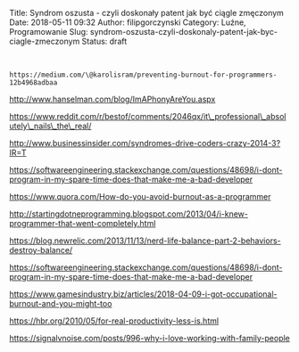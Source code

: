 Title: Syndrom oszusta - czyli doskonały patent jak być ciągle zmęczonym
Date: 2018-05-11 09:32
Author: filipgorczynski
Category: Luźne, Programowanie
Slug: syndrom-oszusta-czyli-doskonaly-patent-jak-byc-ciagle-zmeczonym
Status: draft

 

`https://medium.com/\@karolisram/preventing-burnout-for-programmers-12b4968adbaa`

http://www.hanselman.com/blog/ImAPhonyAreYou.aspx

https://www.reddit.com/r/bestof/comments/2046qx/it\_professional\_absolutely\_nails\_the\_real/

http://www.businessinsider.com/syndromes-drive-coders-crazy-2014-3?IR=T

https://softwareengineering.stackexchange.com/questions/48698/i-dont-program-in-my-spare-time-does-that-make-me-a-bad-developer

https://www.quora.com/How-do-you-avoid-burnout-as-a-programmer

http://startingdotneprogramming.blogspot.com/2013/04/i-knew-programmer-that-went-completely.html

https://blog.newrelic.com/2013/11/13/nerd-life-balance-part-2-behaviors-destroy-balance/

https://softwareengineering.stackexchange.com/questions/48698/i-dont-program-in-my-spare-time-does-that-make-me-a-bad-developer

https://www.gamesindustry.biz/articles/2018-04-09-i-got-occupational-burnout-and-you-might-too

https://hbr.org/2010/05/for-real-productivity-less-is.html

https://signalvnoise.com/posts/996-why-i-love-working-with-family-people
